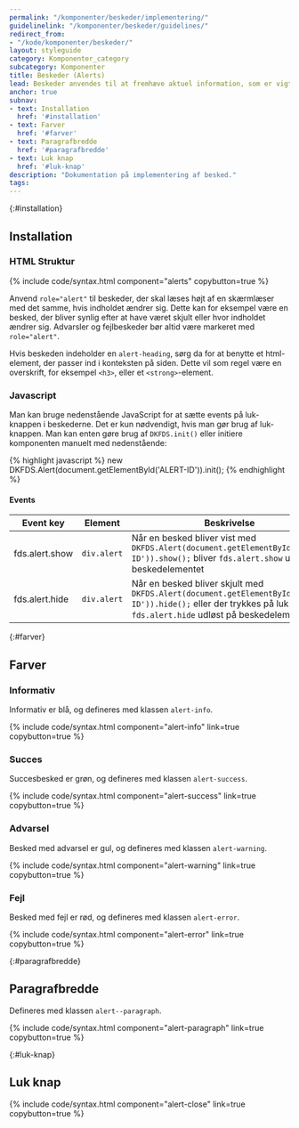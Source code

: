 ```yaml
---
permalink: "/komponenter/beskeder/implementering/"
guidelinelink: "/komponenter/beskeder/guidelines/"
redirect_from:
- "/kode/komponenter/beskeder/"
layout: styleguide
category: Komponenter_category
subcategory: Komponenter
title: Beskeder (Alerts)
lead: Beskeder anvendes til at fremhæve aktuel information, som er vigtig for brugeren.
anchor: true
subnav:
- text: Installation
  href: '#installation'
- text: Farver
  href: '#farver'
- text: Paragrafbredde
  href: '#paragrafbredde'
- text: Luk knap
  href: '#luk-knap'
description: "Dokumentation på implementering af besked."
tags:
---
```


{:#installation}
## Installation

### HTML Struktur

{% include code/syntax.html component="alerts" copybutton=true %}

Anvend `role="alert"` til beskeder, der skal læses højt af en skærmlæser med det samme, hvis indholdet ændrer sig. Dette kan for eksempel være en besked, der bliver synlig efter at have været skjult eller hvor indholdet ændrer sig. Advarsler og fejlbeskeder bør altid være markeret med `role="alert"`.

Hvis beskeden indeholder en `alert-heading`, sørg da for at benytte et html-element, der passer ind i konteksten på siden. Dette vil som regel være en overskrift, for eksempel `<h3>`, eller et `<strong>`-element.

### Javascript

Man kan bruge nedenstående JavaScript for at sætte events på luk-knappen i beskederne. Det er kun nødvendigt, hvis man gør brug af luk-knappen.
Man kan enten gøre brug af `DKFDS.init()` eller initiere komponenten manuelt med nedenstående:

{% highlight javascript %}
new DKFDS.Alert(document.getElementById('ALERT-ID')).init();
{% endhighlight %}

#### Events

<div class="table--responsive-scroll">
  <table class="table">
    <thead>
      <tr>
        <th scope="col">Event key</th>
        <th scope="col">Element</th>
        <th scope="col">Beskrivelse</th>
      </tr>
    </thead>
    <tbody>
      <tr>
        <td>fds.alert.show</td>
        <td><code>div.alert</code></td>
        <td>Når en besked bliver vist med <code>DKFDS.Alert(document.getElementById('ALERT-ID')).show();</code> bliver <code>fds.alert.show</code> udløst på beskedelementet</td>
      </tr>
      <tr>
        <td>fds.alert.hide</td>
        <td><code>div.alert</code></td>
        <td>Når en besked bliver skjult med <code>DKFDS.Alert(document.getElementById('ALERT-ID')).hide();</code> eller der trykkes på luk bliver <code>fds.alert.hide</code> udløst på beskedelementet</td>
      </tr>
    </tbody>
  </table>
</div>

{:#farver}
## Farver

### Informativ
Informativ er blå, og defineres med klassen `alert-info`.

{% include code/syntax.html component="alert-info" link=true copybutton=true %}

### Succes
Succesbesked er grøn, og defineres med klassen `alert-success`.

{% include code/syntax.html component="alert-success" link=true copybutton=true %}

### Advarsel
Besked med advarsel er gul, og defineres med klassen `alert-warning`.

{% include code/syntax.html component="alert-warning" link=true copybutton=true %}

### Fejl
Besked med fejl er rød, og defineres med klassen `alert-error`.

{% include code/syntax.html component="alert-error" link=true copybutton=true %}

{:#paragrafbredde}
## Paragrafbredde

Defineres med klassen `alert--paragraph`.

{% include code/syntax.html component="alert-paragraph" link=true copybutton=true %}

{:#luk-knap}
## Luk knap

{% include code/syntax.html component="alert-close" link=true copybutton=true %}
